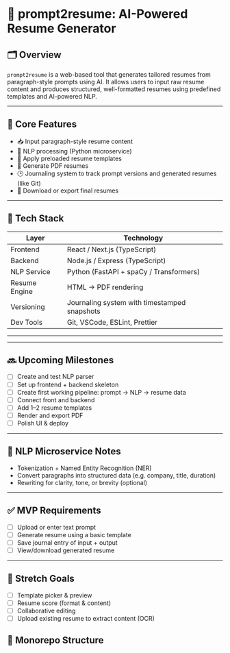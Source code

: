 # 🧠 prompt2resume: AI-Powered Resume Generator

## 🗂 Overview
`prompt2resume` is a web-based tool that generates tailored resumes from paragraph-style prompts using AI. It allows users to input raw resume content and produces structured, well-formatted resumes using predefined templates and AI-powered NLP.

---

## 📌 Core Features
- 📥 Input paragraph-style resume content
- 🧠 NLP processing (Python microservice)
- 🎨 Apply preloaded resume templates
- 📄 Generate PDF resumes
- 🕒 Journaling system to track prompt versions and generated resumes (like Git)
- 💾 Download or export final resumes

---

## 🧱 Tech Stack

| Layer          | Technology                |
|----------------|---------------------------|
| Frontend       | React / Next.js (TypeScript) |
| Backend        | Node.js / Express (TypeScript) |
| NLP Service    | Python (FastAPI + spaCy / Transformers) |
| Resume Engine  | HTML → PDF rendering |
| Versioning     | Journaling system with timestamped snapshots |
| Dev Tools      | Git, VSCode, ESLint, Prettier |

---


---

## 🔜 Upcoming Milestones

- [ ] Create and test NLP parser
- [ ] Set up frontend + backend skeleton
- [ ] Create first working pipeline: prompt → NLP → resume data
- [ ] Connect front and backend
- [ ] Add 1–2 resume templates
- [ ] Render and export PDF
- [ ] Polish UI & deploy

---

## 🧠 NLP Microservice Notes

- Tokenization + Named Entity Recognition (NER)
- Convert paragraphs into structured data (e.g. company, title, duration)
- Rewriting for clarity, tone, or brevity (optional)

---

## ✅ MVP Requirements

- [ ] Upload or enter text prompt
- [ ] Generate resume using a basic template
- [ ] Save journal entry of input + output
- [ ] View/download generated resume

---

## 🚀 Stretch Goals

- [ ] Template picker & preview
- [ ] Resume score (format & content)
- [ ] Collaborative editing
- [ ] Upload existing resume to extract content (OCR)

## 📐 Monorepo Structure
